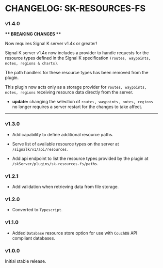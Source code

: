 # CHANGELOG: SK-RESOURCES-FS

### v1.4.0

__** BREAKING CHANGES **__ 

Now requires Signal K server v1.4x or greater!

Signal K server v1.4x now includes a provider to handle requests for the resource types defined in the Signal K specification `(routes, waypoints, notes, regions & charts)`.

The path handlers for these resource types has been removed from the plugin.

This plugin now acts only as a storage provider for `routes, waypoints, notes, regions` receiving resource data directly from the server.

- __**update:**__ changing the selection of `routes, waypoints, notes, regions` no longer requires a server restart for the changes to take affect.

---
### v1.3.0

- Add capability to define additional resource paths.

- Serve list of available resource types on the server at `/signalk/v1/api/resources`.

- Add api endpoint to list the resource types provided by the plugin at `/skServer/plugins/sk-resources-fs/paths`.

### v1.2.1

- Add validation when retrieving data from file storage.

### v1.2.0

- Converted to `Typescript`.

### v1.1.0

- Added `Database` resource store option for use with `CouchDB` API compliant databases.


### v1.0.0

Initial stable release.
